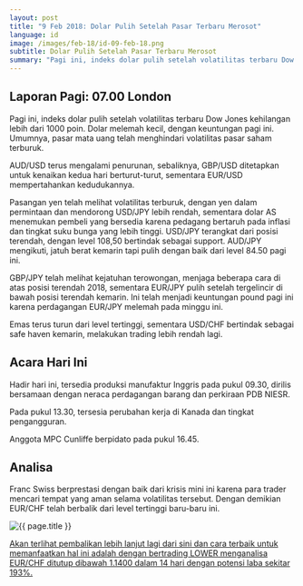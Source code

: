 ```yaml
---
layout: post
title: "9 Feb 2018: Dolar Pulih Setelah Pasar Terbaru Merosot"
language: id
image: /images/feb-18/id-09-feb-18.png
subtitle: Dolar Pulih Setelah Pasar Terbaru Merosot
summary: "Pagi ini, indeks dolar pulih setelah volatilitas terbaru Dow Jones kehilangan lebih dari 1000 poin. Dolar melemah kecil, dengan keuntungan pagi ini. Umumnya, pasar mata uang telah menghindari volatilitas pasar saham terburuk."
---
```

## Laporan Pagi: 07.00 London

Pagi ini, indeks dolar pulih setelah volatilitas terbaru Dow Jones kehilangan lebih dari 1000 poin. Dolar melemah kecil, dengan keuntungan pagi ini. Umumnya, pasar mata uang telah menghindari volatilitas pasar saham terburuk.

AUD/USD terus mengalami penurunan, sebaliknya, GBP/USD ditetapkan untuk kenaikan kedua hari berturut-turut, sementara EUR/USD mempertahankan kedudukannya.

Pasangan yen telah melihat volatilitas terburuk, dengan yen dalam permintaan dan mendorong USD/JPY lebih rendah, sementara dolar AS menemukan pembeli yang bersedia karena pedagang bertaruh pada inflasi dan tingkat suku bunga yang lebih tinggi. USD/JPY terangkat dari posisi terendah, dengan level 108,50 bertindak sebagai support. AUD/JPY mengikuti, jatuh berat kemarin tapi pulih dengan baik dari level 84.50 pagi ini.

GBP/JPY telah melihat kejatuhan terowongan, menjaga beberapa cara di atas posisi terendah 2018, sementara EUR/JPY pulih setelah tergelincir di bawah posisi terendah kemarin. Ini telah menjadi keuntungan pound pagi ini karena perdagangan EUR/JPY melemah pada minggu ini.

Emas terus turun dari level tertinggi, sementara USD/CHF bertindak sebagai safe haven kemarin, melakukan trading lebih rendah lagi.

## Acara Hari Ini

Hadir hari ini, tersedia produksi manufaktur Inggris pada pukul 09.30, dirilis bersamaan dengan neraca perdagangan barang dan perkiraan PDB NIESR.

Pada pukul 13.30, tersesia perubahan kerja di Kanada dan tingkat pengangguran.

Anggota MPC Cunliffe berpidato pada pukul 16.45.

## Analisa

Franc Swiss berprestasi dengan baik dari krisis mini ini karena para trader mencari tempat yang aman selama volatilitas tersebut. Dengan demikian EUR/CHF telah berbalik dari level tertinggi baru-baru ini.

<img src="{{ site.url }}/images/feb-18/id-09-feb-18.png" alt="{{ page.title }}" title="{{ page.title }}">

<a href="%LINK%%?https://www.binary.com/d/trade.cgi?market=forex&underlying=frxEURCHF&formname=higherlower&duration_amount=14&duration_units=d&expiry_type=duration&amount=10&amount_type=payout&barrier=1.14" target="_blank">Akan terlihat pembalikan lebih lanjut lagi dari sini dan cara terbaik untuk memanfaatkan hal ini adalah dengan bertrading LOWER menganalisa EUR/CHF ditutup dibawah 1.1400 dalam 14 hari dengan potensi laba sekitar 193%.</a>

